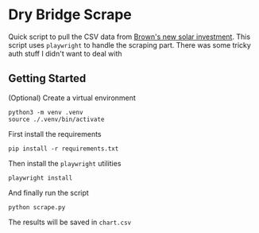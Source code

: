# Dry Bridge Scrape

Quick script to pull the CSV data from [Brown's new solar investment](https://hmi.alsoenergy.com/powerhmi/publicdisplay/be7a7484-25f9-4b3e-a3ac-637ca6111cf3/main?arg=NTk0NDk%3d&lang=en-US). This script uses `playwright` to handle the scraping part. There was some tricky auth stuff I didn't want to deal with

## Getting Started


(Optional) Create a virtual environment

```
python3 -m venv .venv
source ./.venv/bin/activate
```

First install the requirements

```
pip install -r requirements.txt
```

Then install the `playwright` utilities

```
playwright install
```

And finally run the script

```
python scrape.py
```

The results will be saved in `chart.csv`
